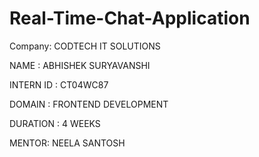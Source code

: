 # Real-Time-Chat-Application

Company: CODTECH IT SOLUTIONS

NAME : ABHISHEK SURYAVANSHI

INTERN ID : CT04WC87

DOMAIN : FRONTEND DEVELOPMENT

DURATION : 4 WEEKS

MENTOR: NEELA SANTOSH

